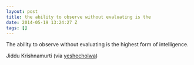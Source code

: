 ```yaml
---
layout: post
title: the ability to observe without evaluating is the
date: 2014-05-19 13:24:27 Z
tags: []
---
```

The ability to observe without evaluating is the highest form of intelligence.

Jiddu Krishnamurti (via [yeshecholwa](http://yeshecholwa.tumblr.com/))

